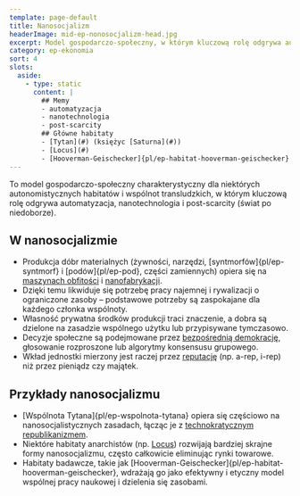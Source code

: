```yaml
---
template: page-default
title: Nanosocjalizm
headerImage: mid-ep-nonosocjalizm-head.jpg
excerpt: Model gospodarczo-społeczny, w którym kluczową rolę odgrywa automatyzacja, nanotechnologia i post-scarcity
category: ep-ekonomia
sort: 4
slots:
  aside:
    - type: static
      content: |
        ## Memy
        - automatyzacja
        - nanotechnologia
        - post-scarcity
        ## Główne habitaty
        - [Tytan](#) (księżyc [Saturna](#)) 
        - [Locus](#)
        - [Hooverman-Geischecker]{pl/ep-habitat-hooverman-geischecker}
---
```

To model gospodarczo-społeczny charakterystyczny dla niektórych autonomistycznych habitatów i wspólnot transludzkich, w którym kluczową rolę odgrywa automatyzacja, nanotechnologia i post-scarcity (świat po niedoborze).

## W nanosocjalizmie

- Produkcja dóbr materialnych (żywności, narzędzi, [syntmorfów]{pl/ep-syntmorf} i [podów]{pl/ep-pod}, części zamiennych) opiera się na [maszynach obfitości](#) i [nanofabrykacji](#).
- Dzięki temu likwiduje się potrzebę pracy najemnej i rywalizacji o ograniczone zasoby – podstawowe potrzeby są zaspokajane dla każdego członka wspólnoty.
- Własność prywatna środków produkcji traci znaczenie, a dobra są dzielone na zasadzie wspólnego użytku lub przypisywane tymczasowo.
- Decyzje społeczne są podejmowane przez [bezpośrednią demokrację](https://pl.wikipedia.org/wiki/Demokracja_bezpo%C5%9Brednia), głosowanie rozproszone lub algorytmy konsensusu grupowego.
- Wkład jednostki mierzony jest raczej przez [reputację](#) (np. a-rep, i-rep) niż przez pieniądz czy majątek.

## Przykłady nanosocjalizmu
- [Wspólnota Tytana]{pl/ep-wspolnota-tytana} opiera się częściowo na nanosocjalistycznych zasadach, łącząc je z [technokratycznym](https://pl.wikipedia.org/wiki/Technokracja_(polityka)) [republikanizmem](https://pl.wikipedia.org/wiki/Republikanizm).
- Niektóre habitaty anarchistów (np. [Locus](#)) rozwijają bardziej skrajne formy nanosocjalizmu, często całkowicie eliminując rynki towarowe.
- Habitaty badawcze, takie jak [Hooverman-Geischecker]{pl/ep-habitat-hooverman-geischecker}, wdrażają go jako efektywny i etyczny model wspólnej pracy naukowej i dzielenia się zasobami.